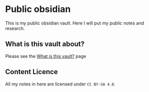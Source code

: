 # Public obsidian
This is my public obsidian vault. Here I will put my public notes and research.

## What is this vault about?
Please see the [What is this vault?](What%20is%20this%20vault?.md) page

## Content Licence
All my notes in here are licensed under `CC BY-SA 4.0`.